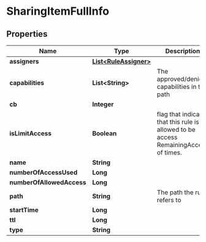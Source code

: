 

# SharingItemFullInfo


## Properties

| Name | Type | Description | Notes |
|------------ | ------------- | ------------- | -------------|
|**assigners** | [**List&lt;RuleAssigner&gt;**](RuleAssigner.md) |  |  [optional] |
|**capabilities** | **List&lt;String&gt;** | The approved/denied capabilities in the path |  [optional] |
|**cb** | **Integer** |  |  [optional] |
|**isLimitAccess** | **Boolean** | flag that indicate that this rule is allowed to be access RemainingAccess of times. |  [optional] |
|**name** | **String** |  |  [optional] |
|**numberOfAccessUsed** | **Long** |  |  [optional] |
|**numberOfAllowedAccess** | **Long** |  |  [optional] |
|**path** | **String** | The path the rule refers to |  [optional] |
|**startTime** | **Long** |  |  [optional] |
|**ttl** | **Long** |  |  [optional] |
|**type** | **String** |  |  [optional] |



